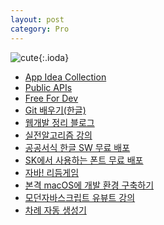 ```yaml
---
layout: post
category: Pro
---
```

![cute](https://walfiegif.files.wordpress.com/2020/11/out-transparent-52.gif?w=758&zoom=2){:.ioda}

- [App Idea Collection][app]
- [Public APIs][api]
- [Free For Dev][dev]
- [Git 배우기(한글)][git]
- [웹개발 정리 블로그][web]
- [실전알고리즘 강의][blog]
- [공공서식 한글 SW 무료 배포][sw]
- [SK에서 사용하는 폰트 무료 배포][sk]
- [자바! 리듬게임][java!]
- [본격 macOS에 개발 환경 구축하기][mac]
- [모던자바스크립트 유뷰트 강의][modern]
- [차례 자동 생성기][mark]

[mac]: https://subicura.com/2017/11/22/mac-os-development-environment-setup.html
[modern]: https://www.youtube.com/c/FE%EC%9E%AC%EB%82%A8
[java!]: https://sorry.daldal.so/java
[sk]: http://sunn.us/suit/
[sw]: https://www.mois.go.kr/frt/bbs/type013/commonSelectBoardArticle.do?bbsId=BBSMSTR_000000000006&nttId=72668
[blog]: https://blog.encrypted.gg/category/%EA%B0%95%EC%A2%8C/%EC%8B%A4%EC%A0%84%20%EC%95%8C%EA%B3%A0%EB%A6%AC%EC%A6%98?page=1
[web]: https://javascript.oopy.io/
[git]: https://learngitbranching.js.org/?locale=ko
[dev]: https://github.com/ripienaar/free-for-dev
[api]: https://github.com/n0shake/Public-APIs
[app]: https://github.com/florinpop17/app-ideas
[mark]: https://ecotrust-canada.github.io/markdown-toc/

